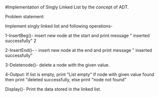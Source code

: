 #Implementation of Singly Linked List by the concept of ADT.

Problem statement:

Implement singly linked list and following operations-

1-InsertBeg()- insert new node at the start and print message " inserted successfully" 2

2-InsertEnd()- - insert new node at the end and print message " inserted successfully"

3-Deletenode()- delete a node with the given value.

4-Output: If list is empty, print "List empty" If node with given value found then print "deleted successfully, else print "node not found" 

Display()- Print the data stored in the linked list.
